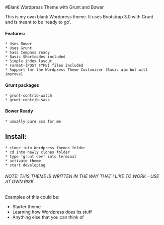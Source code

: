 #Blank Wordpress Theme with Grunt and Bower

This is my own blank Wordpress theme. It uses Bootstrap 3.0 with Grunt and is meant to be 'ready to go'.

#### Features:

	* Uses Bower
	* Uses Grunt
	* Sass Compass ready
	* Basic Shortcodes included
	* Simple index layout
	* Format-{POST TYPE} files included
	* Support for the Wordpress Theme Customizer (Basic atm but will improve)

#### Grunt packages

    * grunt-contrib-watch
    * grunt-contrib-sass

#### Bower Ready

	* usually pure css for me


## Install:

	* clone into Wordpress themes folder
	* cd into newly clones folder
	* type 'grunt dev' into terminal
	* activate theme
	* start developing


###### NOTE: THIS THEME IS WRITTEN IN THE WAY THAT I LIKE TO WORK - USE AT OWN RISK.

Examples of this could be:

* Starter theme
* Learning how Wordpress does its stuff
* Anything else that you can think of










